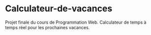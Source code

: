 # Calculateur-de-vacances
Projet finale du cours de Programmation Web. Calculateur de temps à temps réel pour les prochaines vacances. 
